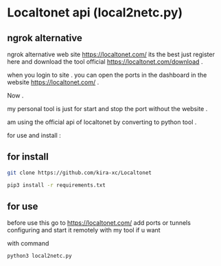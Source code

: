# Localtonet api (local2netc.py)

## ngrok alternative
ngrok alternative web site https://localtonet.com/ its the best just register here and download the tool official https://localtonet.com/download .

when you login to site . you can open the ports in the dashboard in the website https://localtonet.com/ .


Now .


my personal tool is just for start and stop the port without the website . 

am using the official api of localtonet by converting to python tool .

for use and install :

## for install 
```sh
git clone https://github.com/kira-xc/Localtonet
```
```sh
pip3 install -r requirements.txt
```


## for use 
before use this go to https://localtonet.com/ add ports or tunnels configuring and start it remotely with my tool if u want 

with command

```sh
python3 local2netc.py
```
